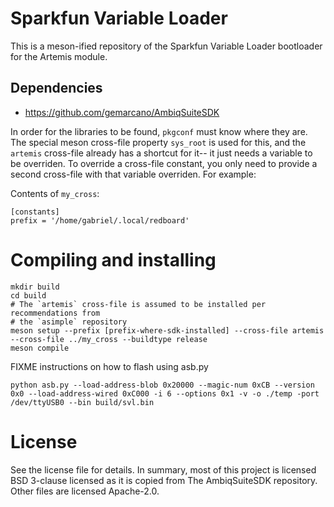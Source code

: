 # Sparkfun Variable Loader

This is a meson-ified repository of the Sparkfun Variable Loader bootloader for
the Artemis module.

## Dependencies

 - https://github.com/gemarcano/AmbiqSuiteSDK

In order for the libraries to be found, `pkgconf` must know where they are. The
special meson cross-file property `sys_root` is used for this, and the
`artemis` cross-file already has a shortcut for it-- it just needs a
variable to be overriden. To override a cross-file constant, you only need to
provide a second cross-file with that variable overriden. For example:

Contents of `my_cross`:
```
[constants]
prefix = '/home/gabriel/.local/redboard'
```

# Compiling and installing

```
mkdir build
cd build
# The `artemis` cross-file is assumed to be installed per recommendations from
# the `asimple` repository
meson setup --prefix [prefix-where-sdk-installed] --cross-file artemis --cross-file ../my_cross --buildtype release
meson compile
```

FIXME instructions on how to flash using asb.py

```
python asb.py --load-address-blob 0x20000 --magic-num 0xCB --version 0x0 --load-address-wired 0xC000 -i 6 --options 0x1 -v -o ./temp -port /dev/ttyUSB0 --bin build/svl.bin
```

# License

See the license file for details. In summary, most of this project is licensed
BSD 3-clause licensed as it is copied from The AmbiqSuiteSDK repository. Other
files are licensed Apache-2.0.
